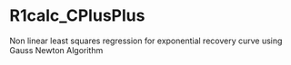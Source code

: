 # R1calc_CPlusPlus
Non linear least squares regression for exponential recovery curve using Gauss Newton Algorithm 
